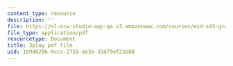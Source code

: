 ```yaml
---
content_type: resource
description: ''
file: https://ol-ocw-studio-app-qa.s3.amazonaws.com/courses/esd-s43-green-supply-chain-management-spring-2014/1b9d62869ccc2718ae3a33d79ef25b88_e_Hpp8cgeRs.pdf
file_type: application/pdf
resourcetype: Document
title: 3play pdf file
uid: 1b9d6286-9ccc-2718-ae3a-33d79ef25b88
---
```

